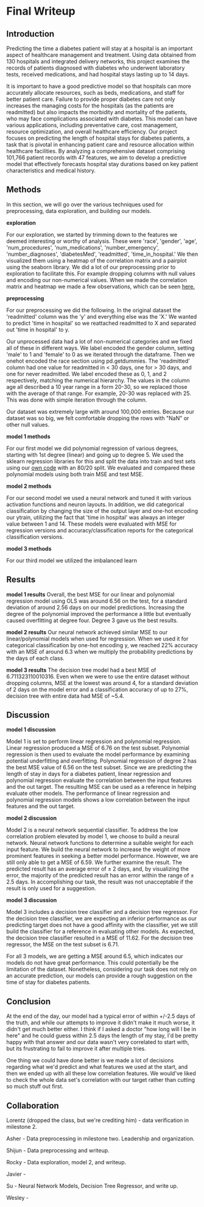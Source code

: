 # Final Writeup

## Introduction
Predicting the time a diabetes patient will stay at a hospital is an important aspect of healthcare management and treatment. Using data obtained from 130 hospitals and integrated delivery networks, this project examines the records of patients diagnosed with diabetes who underwent laboratory tests, received medications, and had hospital stays lasting up to 14 days.

It is important to have a good predictive model so that hospitals can more accurately allocate resources, such as beds, medications, and staff for better patient care. Failure to provide proper diabetes care not only increases the managing costs for the hospitals (as the patients are readmitted) but also impacts the morbidity and mortality of the patients, who may face complications associated with diabetes. This model can have various applications, including preventative care, cost management, resource optimization, and overall healthcare efficiency. Our project focuses on predicting the length of hospital stays for diabetes patients, a task that is pivotal in enhancing patient care and resource allocation within healthcare facilities. By analyzing a comprehensive dataset comprising 101,766 patient records with 47 features, we aim to develop a predictive model that effectively forecasts hospital stay durations based on key patient characteristics and medical history.

## **Methods**

In this section, we will go over the various techniques used for preprocessing, data exploration, and building our models.

**exploration**

For our exploration, we started by trimming down to the features we deemed interesting or worthy of analysis. These were 'race', 'gender', 'age', 'num_procedures', 'num_medications', 'number_emergency', 'number_diagnoses', 'diabetesMed', 'readmitted', 'time_in_hospital.' We then visualized them using a heatmap of the correlation matrix and a pairplot using the seaborn library. We did a lot of our preprocessing prior to exploration to facilitate this. For example dropping columns with null values and encoding our non-numerical values. When we made the correlation matrix and heatmap we made a few observations, which can be seen [here.](https://colab.research.google.com/drive/1O5QPe9oywuKqfh5coIJUJ67HEC2UzZCR#scrollTo=sL_QoLrghkGQ)
<br>

**preprocessing**

For our preprocessing we did the following. In the original dataset the 'readmitted' column was the 'y' and everything else was the 'X.' We wanted to predict 'time in hospital' so we reattached readmitted to X and separated out 'time in hospital' to y.

Our unprocessed data had a lot of non-numerical categories and we fixed all of these in different ways. We label encoded the gender column, setting 'male' to 1 and 'female' to 0 as we iterated through the dataframe. Then we onehot encoded the race section using pd.getdummies. The 'readmitted' column had one value for readmitted in < 30 days, one for > 30 days, and one for never readmitted. We label encoded these as 0, 1, and 2 respectively, matching the numerical hierarchy. The values in the column age all described a 10 year range in a form 20-30, so we replaced those with the average of that range. For example, 20-30 was replaced with 25. This was done with simple iteration through the column.

Our dataset was extremely large with around 100,000 entries. Because our dataset was so big, we felt comfortable dropping the rows with "NaN" or other null values.
<br>

**model 1 methods**

For our first model we did polynomial regression of various degrees, starting with 1st degree (linear) and going up to degree 5. We used the sklearn regression libraries for this and split the data into train and test sets using our [own code](https://colab.research.google.com/drive/1O5QPe9oywuKqfh5coIJUJ67HEC2UzZCR#scrollTo=jjM6gJUQMW3M&line=4&uniqifier=1) with an 80/20 split. We evaluated and compared these polynomial models using both train MSE and test MSE.

**model 2 methods**

For our second model we used a neural network and tuned it with various activation functions and neuron layouts. In addition, we did categorical classification by changing the size of the output layer and one-hot encoding our ytrain, utilizing the fact that 'time in hospital' was always an integer value between 1 and 14. These models were evaluated with MSE for regression versions and accuracy/classification reports for the categorical classification versions.

**model 3 methods**

For our third model we utilized the imbalanced learn

## Results

**model 1 results**
Overall, the best MSE for our linear and polynomial regression model using OLS was around 6.56 on the test, for a standard deviation of around 2.56 days on our model predictions. Increasing the degree of the polynomial improved the performance a little but eventually caused overfitting at degree four. Degree 3 gave us the best results. 

**model 2 results**
Our neural network achieved similar MSE to our linear/polynomial models when used for regression. When we used it for categorical classification by one-hot encoding y, we reached 22% accuracy with an MSE of around 6.3 when we multiply the probability predictions by the days of each class. 

**model 3 results**
The decision tree model had a best MSE of 6.711323110010316. Even when we were to use the entire dataset without dropping columns, MSE at the lowest was around 4, for a standard deviation of 2 days on the model error and a classification accuracy of up to 27%, decision tree with entire data had MSE of ~5.4.


## Discussion

**model 1 discussion**

Model 1 is set to perform linear regression and polynomial regression. Linear regression produced a MSE of 6.76 on the test subset. Polynomial regression is then used to evaluate the model performance by examining potential underfitting and overfitting. Polynomial regression of degree 2 has the best MSE value of 6.56 on the test subset. Since we are predicting the length of stay in days for a diabetes patient, linear regression and polynomial regression evaluate the correlation between the input features and the out target. The resulting MSE can be used as a reference in helping evaluate other models. The performance of linear regression and polynomial regression models shows a low correlation between the input features and the out target.

**model 2 discussion**

Model 2 is a neural network sequential classifier. To address the low correlation problem elevated by model 1, we choose to build a neural network. Neural network functions to determine a suitable weight for each input feature. We build the neural network to increase the weight of more prominent features in seeking a better model performance. However, we are still only able to get a MSE of 6.59. We further examine the result. The predicted result has an average error of  ± 2 days, and, by visualizing the error, the majority of the predicted result has an error within the range of ± 2.5 days. In accomplishing our task, the result was not unacceptable if the result is only used for a suggestion.

**model 3 discussion**

Model 3 includes a decision tree classifier and a decision tree regressor. For the decision tree classifier, we are expecting an inferior performance as our predicting target does not have a good affinity with the classifier, yet we still build the classifier for a reference in evaluating other models. As expected, the decision tree classifier resulted in a MSE of 11.62. For the decision tree regressor, the MSE on the test subset is 6.71.

For all 3 models, we are getting a MSE around 6.5, which indicates our models do not have great performance. This could potentially be the limitation of the dataset. Nonetheless, considering our task does not rely on an accurate prediction, our models can provide a rough suggestion on the time of stay for diabetes patients. 

## Conclusion

At the end of the day, our model had a typical error of within +/-2.5 days of the truth, and while our attempts to improve it didn't make it much worse, it didn't get much better either. I think if I asked a doctor "how long will I be in here" and he could guess within 2.5 days the length of my stay, I'd be pretty happy with that answer and our data wasn't very correlated to start with, but its frustrating to fail to improve it after multiple tries.

One thing we could have done better is we made a lot of decisions regarding what we'd predict and what features we used at the start, and then we ended up with all these low correlation features. We would've liked to check the whole data set's correlation with our target rather than cutting so much stuff out first.

## Collaboration

Lorentz (dropped the class, but we're crediting him) - data verification in milestone 2.

Asher - Data preprocessing in milestone two. Leadership and organization.

Shijun - Data preprocessing and writeup.

Rocky - Data exploration, model 2, and writeup.

Javier - 

Su - Neural Network Models, Decision Tree Regressor, and write up.

Wesley - 
